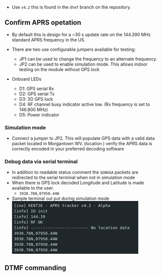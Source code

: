 
- Use `v4.2` this is found in the `dtmf` branch on the repository.
## Confirm APRS opetation

- By default this is design for a ~30 s update rate on the 144.390 MHz standard APRS frequency in the US.
- There are two use configurable jumpers available for testing:
	
	- JP1 can be used to change the frequency to an alternate frequency.
	- JP2 can be used to enable simulation mode. This allows indoor testing on the module without GPS lock

- Onboard LEDs
	- D1: GPS serial Rx
	- D2: GPS serial Tx
	- D3: 3D GPS lock
	- D4: RF channel busy indicator active low. (Rx frequency is set to 146.800 MHz)
	- D5: Power indicator
### Simulation mode

- Connect a jumper to JP2. This will populate GPS data with a valid data packet located in Morgantown WV. (location ) verify the APRS data is correctly encoded in your preferred decoding software

### Debug data via serial terminal

- In addition to readable status comment the `$GNGGA` packets are redirected to the serial terminal when not in simulation mode
- When there is GPS lock decoded Longitude and Latitude is made available to the user.
	- `3938.76N,07958.44W`
- Sample terminal out put during simulation mode
	![](reports/res/Pasted%20image%2020240317233841.png)

## DTMF commanding 

